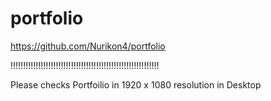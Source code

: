 # portfolio

https://github.com/Nurikon4/portfolio

!!!!!!!!!!!!!!!!!!!!!!!!!!!!!!!!!!!!!!!!!!!!!!!!!!!!!!!!!!!

Please checks Portfoilio in 1920 x 1080 resolution in Desktop
